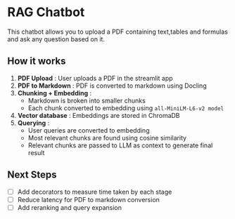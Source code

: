 # RAG Chatbot

This chatbot allows you to upload a PDF containing text,tables and formulas and ask any question based on it.


## How it works
1. **PDF Upload** : User uploads a PDF in the streamlit app
2. **PDF to Markdown** : PDF is converted to markdown using Docling
3. **Chunking + Embedding** : 
    * Markdown is broken into smaller chunks
    * Each chunk converted to embedding using `all-MiniLM-L6-v2 model`
4. **Vector database** : Embeddings are stored in ChromaDB 
5. **Querying** :
    * User queries are converted to embedding
    * Most relevant chunks are found using cosine similarity
    * Relevant chunks are passed to LLM as context to generate final result


## Next Steps
- [ ] Add decorators to measure time taken by each stage
- [ ] Reduce latency for PDF to markdown conversion
- [ ] Add reranking and query expansion